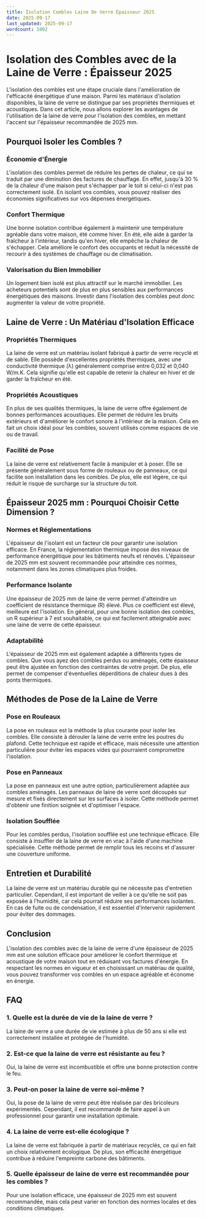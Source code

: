 ```yaml
---
title: Isolation Combles Laine De Verre Épaisseur 2025
date: 2025-09-17
last_updated: 2025-09-17
wordcount: 1002
---
```


# Isolation des Combles avec de la Laine de Verre : Épaisseur 2025

L'isolation des combles est une étape cruciale dans l'amélioration de l'efficacité énergétique d'une maison. Parmi les matériaux d'isolation disponibles, la laine de verre se distingue par ses propriétés thermiques et acoustiques. Dans cet article, nous allons explorer les avantages de l'utilisation de la laine de verre pour l'isolation des combles, en mettant l'accent sur l'épaisseur recommandée de 2025 mm.

## Pourquoi Isoler les Combles ?

### Économie d'Énergie

L'isolation des combles permet de réduire les pertes de chaleur, ce qui se traduit par une diminution des factures de chauffage. En effet, jusqu'à 30 % de la chaleur d'une maison peut s'échapper par le toit si celui-ci n'est pas correctement isolé. En isolant vos combles, vous pouvez réaliser des économies significatives sur vos dépenses énergétiques.

### Confort Thermique

Une bonne isolation contribue également à maintenir une température agréable dans votre maison, été comme hiver. En été, elle aide à garder la fraîcheur à l'intérieur, tandis qu'en hiver, elle empêche la chaleur de s'échapper. Cela améliore le confort des occupants et réduit la nécessité de recourir à des systèmes de chauffage ou de climatisation.

### Valorisation du Bien Immobilier

Un logement bien isolé est plus attractif sur le marché immobilier. Les acheteurs potentiels sont de plus en plus sensibles aux performances énergétiques des maisons. Investir dans l'isolation des combles peut donc augmenter la valeur de votre propriété.

## Laine de Verre : Un Matériau d'Isolation Efficace

### Propriétés Thermiques

La laine de verre est un matériau isolant fabriqué à partir de verre recyclé et de sable. Elle possède d'excellentes propriétés thermiques, avec une conductivité thermique (λ) généralement comprise entre 0,032 et 0,040 W/m.K. Cela signifie qu'elle est capable de retenir la chaleur en hiver et de garder la fraîcheur en été.

### Propriétés Acoustiques

En plus de ses qualités thermiques, la laine de verre offre également de bonnes performances acoustiques. Elle permet de réduire les bruits extérieurs et d'améliorer le confort sonore à l'intérieur de la maison. Cela en fait un choix idéal pour les combles, souvent utilisés comme espaces de vie ou de travail.

### Facilité de Pose

La laine de verre est relativement facile à manipuler et à poser. Elle se présente généralement sous forme de rouleaux ou de panneaux, ce qui facilite son installation dans les combles. De plus, elle est légère, ce qui réduit le risque de surcharge sur la structure du toit.

## Épaisseur 2025 mm : Pourquoi Choisir Cette Dimension ?

### Normes et Réglementations

L'épaisseur de l'isolant est un facteur clé pour garantir une isolation efficace. En France, la réglementation thermique impose des niveaux de performance énergétique pour les bâtiments neufs et rénovés. L'épaisseur de 2025 mm est souvent recommandée pour atteindre ces normes, notamment dans les zones climatiques plus froides.

### Performance Isolante

Une épaisseur de 2025 mm de laine de verre permet d'atteindre un coefficient de résistance thermique (R) élevé. Plus ce coefficient est élevé, meilleure est l'isolation. En général, pour une bonne isolation des combles, un R supérieur à 7 est souhaitable, ce qui est facilement atteignable avec une laine de verre de cette épaisseur.

### Adaptabilité

L'épaisseur de 2025 mm est également adaptée à différents types de combles. Que vous ayez des combles perdus ou aménagés, cette épaisseur peut être ajustée en fonction des contraintes de votre projet. De plus, elle permet de compenser d'éventuelles déperditions de chaleur dues à des ponts thermiques.

## Méthodes de Pose de la Laine de Verre

### Pose en Rouleaux

La pose en rouleaux est la méthode la plus courante pour isoler les combles. Elle consiste à dérouler la laine de verre entre les poutres du plafond. Cette technique est rapide et efficace, mais nécessite une attention particulière pour éviter les espaces vides qui pourraient compromettre l'isolation.

### Pose en Panneaux

La pose en panneaux est une autre option, particulièrement adaptée aux combles aménagés. Les panneaux de laine de verre sont découpés sur mesure et fixés directement sur les surfaces à isoler. Cette méthode permet d'obtenir une finition soignée et d'optimiser l'espace.

### Isolation Soufflée

Pour les combles perdus, l'isolation soufflée est une technique efficace. Elle consiste à insuffler de la laine de verre en vrac à l'aide d'une machine spécialisée. Cette méthode permet de remplir tous les recoins et d'assurer une couverture uniforme.

## Entretien et Durabilité

La laine de verre est un matériau durable qui ne nécessite pas d'entretien particulier. Cependant, il est important de veiller à ce qu'elle ne soit pas exposée à l'humidité, car cela pourrait réduire ses performances isolantes. En cas de fuite ou de condensation, il est essentiel d'intervenir rapidement pour éviter des dommages.

## Conclusion

L'isolation des combles avec de la laine de verre d'une épaisseur de 2025 mm est une solution efficace pour améliorer le confort thermique et acoustique de votre maison tout en réduisant vos factures d'énergie. En respectant les normes en vigueur et en choisissant un matériau de qualité, vous pouvez transformer vos combles en un espace agréable et économe en énergie.

## FAQ

### 1. Quelle est la durée de vie de la laine de verre ?

La laine de verre a une durée de vie estimée à plus de 50 ans si elle est correctement installée et protégée de l'humidité.

### 2. Est-ce que la laine de verre est résistante au feu ?

Oui, la laine de verre est incombustible et offre une bonne protection contre le feu.

### 3. Peut-on poser la laine de verre soi-même ?

Oui, la pose de la laine de verre peut être réalisée par des bricoleurs expérimentés. Cependant, il est recommandé de faire appel à un professionnel pour garantir une installation optimale.

### 4. La laine de verre est-elle écologique ?

La laine de verre est fabriquée à partir de matériaux recyclés, ce qui en fait un choix relativement écologique. De plus, son efficacité énergétique contribue à réduire l'empreinte carbone des bâtiments.

### 5. Quelle épaisseur de laine de verre est recommandée pour les combles ?

Pour une isolation efficace, une épaisseur de 2025 mm est souvent recommandée, mais cela peut varier en fonction des normes locales et des conditions climatiques.